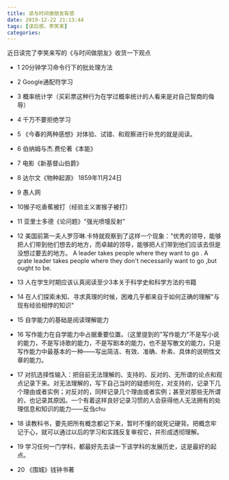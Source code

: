```yaml
---
title: 读与时间做朋友有感
date: 2019-12-22 21:13:44
tags: [读后感，李笑来]
categories:
---
```


近日读完了李笑来写的《与时间做朋友》收货一下观点

* 1 20分钟学习命令行下的批处理方法

* 2 Google通配符学习

* 3 概率统计学（买彩票这种行为在学过概率统计的人看来是对自己智商的侮辱）

* 4 千万不要拒绝学习

* 5 《今春的两种感想》对体验、试错、和观察进行补充的就是阅读。

* 6 伯纳姆与杰.费伦著《本能》

* 7 电影《新基督山伯爵》

* 8 达尔文《物种起源》 1859年11月24日

* 9 愚人网

* 10猴子吃香蕉被打（经验主义害猴子被打）

* 11 亚里士多德《论问题》"强光喷嚏反射"

* 12 美国前第一夫人罗莎琳.卡特就观察到了这样一个现象："优秀的领导，能够把人们带到他们想去的地方，而卓越的领导，能够把人们带到他们应该去但是没想过要去的地方。
 A leader takes people where they want to go . 
 A grate leader takes people where they don't necessarily want to go ,but ought to be.

* 13 人在学生时期应该认真阅读至少3本关于科学史和科学方法的书籍

* 14 在人们探索未知、寻求真理的时候，困难几乎都来自于如何正确的理解"与现有经验相悖的知识"

* 15 自学能力的基础是阅读理解能力

* 16 写作能力在自学能力中占据重要位置。（这里提到的"写作能力"不是写小说的能力，不是写诗歌的能力，不是写剧本的能力，也不是写散文的能力，只是写作能力中最基本的一种——写出简洁、有效、准确、朴素、具体的说明性文章的能力。

* 17 对抗选择性输入：把目前无法理解的、支持的、反对的、无所谓的论点和观点记录下来。对无法理解的，写下自己当时的疑惑何在，对支持的，记录下几个理由或者实例；对反对的，同样记录几个理由或者实例；甚至对那些无所谓的，也记录其原因。一个有着这样良好记录习惯的人会获得他人无法拥有的处理信息和知识的能力——反刍chu

* 18 读教科书，要先把所有概念都记下来，暂时不懂的就死记硬背。把概念牢记于心，就可以通过以后的学习和实践反复审视它，并形成透彻理解。

* 19 学习任何一门学科，都最好先去读一下该学科的发展历史，这是最好的起点。

* 20 《围城》钱钟书著
